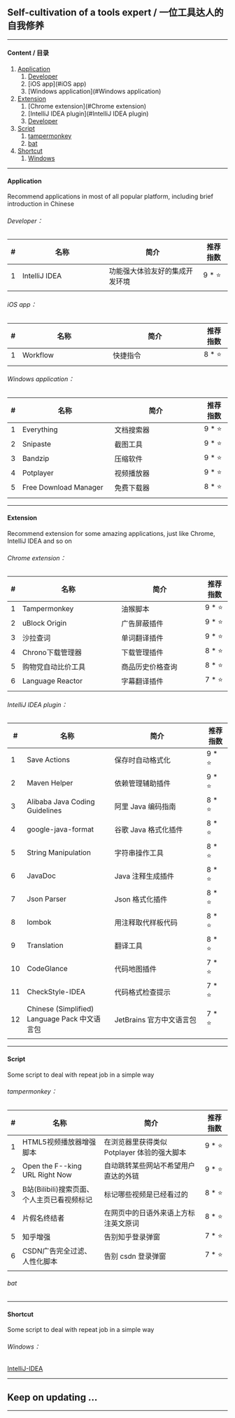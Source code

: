 ## Self-cultivation of a tools expert / 一位工具达人的自我修养

---

#### Content / 目录

1. [Application](#Application)
    1. [Developer](#Developer)
    2. [iOS app](#iOS app)
    3. [Windows application](#Windows application)
2. [Extension](#Extension)
    1. [Chrome extension](#Chrome extension)
    2. [IntelliJ IDEA plugin](#IntelliJ IDEA plugin)
    3. [Developer](#Developer)
3. [Script](#Script)
    1. [tampermonkey](#tampermonkey)
    2. [bat](#bat)
4. [Shortcut](#Shortcut)
    1. [Windows](#Windows)

---

#### Application

Recommend applications in most of all popular platform, including brief introduction in Chinese

###### Developer：

| # | 名称 | 简介 | 推荐指数 |
|---|---|---|---|
| 1 | IntelliJ IDEA | 功能强大体验友好的集成开发环境 | 9 * ⭐ |
|   |<img width=400px/>|<img width=500px/>|<img width=100px/>|

###### iOS app：

| # | 名称 | 简介 | 推荐指数 |
|---|---|---|---|
| 1 | Workflow | 快捷指令 | 8 * ⭐ |
|   |<img width=400px/>|<img width=500px/>|<img width=100px/>|

###### Windows application：

| # | 名称 | 简介 | 推荐指数 |
|---|---|---|---|
| 1 | Everything | 文档搜索器 | 9 * ⭐ |
| 2 | Snipaste | 截图工具 | 9 * ⭐ |
| 3 | Bandzip | 压缩软件 | 9 * ⭐ |
| 4 | Potplayer | 视频播放器 | 9 * ⭐ |
| 5 | Free Download Manager | 免费下载器 | 8 * ⭐ |
|   |<img width=400px/>|<img width=500px/>|<img width=100px/>|

---

#### Extension

Recommend extension for some amazing applications, just like Chrome, IntelliJ IDEA and so on

###### Chrome extension：

| # | 名称 | 简介 | 推荐指数 |
|---|---|---|---|
| 1 | Tampermonkey | 油猴脚本 | 9 * ⭐ |
| 2 | uBlock Origin | 广告屏蔽插件 | 9 * ⭐ |
| 3 | 沙拉查词 | 单词翻译插件 | 9 * ⭐ |
| 4 | Chrono下载管理器 | 下载管理插件 | 8 * ⭐ |
| 5 | 购物党自动比价工具 | 商品历史价格查询 | 8 * ⭐ |
| 6 | Language Reactor | 字幕翻译插件 | 7 * ⭐ |
|   |<img width=400px/>|<img width=500px/>|<img width=100px/>|

###### IntelliJ IDEA plugin：

| # | 名称 | 简介 | 推荐指数 |
|---|---|---|---|
| 1 | Save Actions | 保存时自动格式化 | 9 * ⭐ |
| 2 | Maven Helper | 依赖管理辅助插件 | 9 * ⭐ |
| 3 | Alibaba Java Coding Guidelines | 阿里 Java 编码指南 | 8 * ⭐ |
| 4 | google-java-format | 谷歌 Java 格式化插件 | 8 * ⭐ |
| 5 | String Manipulation | 字符串操作工具 | 8 * ⭐ |
| 6 | JavaDoc | Java 注释生成插件 | 8 * ⭐ |
| 7 | Json Parser | Json 格式化插件 | 8 * ⭐ |
| 8 | lombok | 用注释取代样板代码 | 8 * ⭐ |
| 9 | Translation | 翻译工具 | 8 * ⭐ |
| 10| CodeGlance | 代码地图插件 | 7 * ⭐ |
| 11| CheckStyle-IDEA | 代码格式检查提示 | 7 * ⭐ |
| 12| Chinese (Simplified) Language Pack 中文语言包 | JetBrains 官方中文语言包 | 7 * ⭐ |
|   |<img width=400px/>|<img width=500px/>|<img width=100px/>|

---

#### Script

Some script to deal with repeat job in a simple way

###### tampermonkey：

| # | 名称 | 简介 | 推荐指数 |
|---|---|---|---|
| 1 | HTML5视频播放器增强脚本 | 在浏览器里获得类似 Potplayer 体验的强大脚本 | 9 * ⭐ |
| 2 | Open the F--king URL Right Now | 自动跳转某些网站不希望用户直达的外链 | 9 * ⭐ |
| 3 | B站(Bilibili)搜索页面、个人主页已看视频标记 | 标记哪些视频是已经看过的 | 8 * ⭐ |
| 4 | 片假名终结者 | 在网页中的日语外来语上方标注英文原词 | 8 * ⭐ |
| 5 | 知乎增强 | 告别知乎登录弹窗 | 7 * ⭐ |
| 6 | CSDN广告完全过滤、人性化脚本 | 告别 csdn 登录弹窗 | 7 * ⭐ |
|   |<img width=400px/>|<img width=500px/>|<img width=100px/>|

###### bat

---

#### Shortcut

Some script to deal with repeat job in a simple way

###### Windows：

[IntelliJ-IDEA](https://github.com/bourneo/self-cultivation-of-a-tools-expert/blob/master/Shortcut/Windows/IntelliJ-IDEA.md)

---

## Keep on updating ...

---

